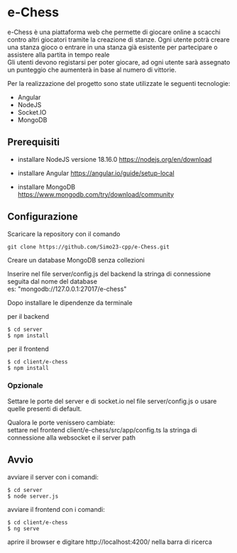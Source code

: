 # e-Chess

e-Chess è una piattaforma web che permette di giocare online a scacchi contro altri giocatori tramite la creazione di stanze. Ogni utente potrà creare una stanza gioco o entrare in una stanza già esistente per partecipare o assistere alla partita in tempo reale<br>
Gli utenti devono registarsi per poter giocare, ad ogni utente sarà assegnato un punteggio che aumenterà in base al numero di vittorie.

Per la realizzazione del progetto sono state utilizzate le seguenti tecnologie:
<ul>
  <li>Angular </li>
  <li>NodeJS</li>
  <li>Socket.IO</li>
  <li>MongoDB</li>
</ul>

## Prerequisiti

* installare NodeJS versione 18.16.0
https://nodejs.org/en/download

* installare Angular https://angular.io/guide/setup-local

* installare MongoDB https://www.mongodb.com/try/download/community


## Configurazione
Scaricare la repository con il comando 
```shell
git clone https://github.com/Simo23-cpp/e-Chess.git
```

Creare un database MongoDB senza collezioni<br>

Inserire nel file server/config.js del backend la stringa  di connessione seguita dal nome del database<br>
es: "mongodb://127.0.0.1:27017/e-chess"

Dopo installare le dipendenze da terminale

per il backend
```shell
$ cd server
$ npm install
```


per il frontend

```shell
$ cd client/e-chess
$ npm install
```

### Opzionale
Settare le porte del server e di socket.io nel file server/config.js o usare quelle presenti di default.

Qualora le porte venissero cambiate:<br>
settare nel frontend client/e-chess/src/app/config.ts la stringa di connessione alla websocket e il server path

## Avvio

avviare il server con i comandi:

```shell
$ cd server
$ node server.js
```

avviare il frontend con i comandi:

```shell
$ cd client/e-chess
$ ng serve
```

aprire il browser e digitare http://localhost:4200/ nella barra di ricerca
